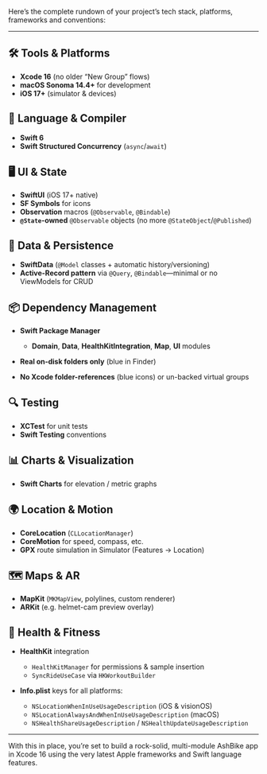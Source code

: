Here’s the complete rundown of your project’s tech stack, platforms, frameworks and conventions:

---

## 🛠️ Tools & Platforms

* **Xcode 16** (no older “New Group” flows)
* **macOS Sonoma 14.4+** for development
* **iOS 17+** (simulator & devices)

## 📝 Language & Compiler

* **Swift 6**
* **Swift Structured Concurrency** (`async`/`await`)

## 🖥️ UI & State

* **SwiftUI** (iOS 17+ native)
* **SF Symbols** for icons
* **Observation** macros (`@Observable`, `@Bindable`)
* **`@State`-owned** `@Observable` objects (no more `@StateObject`/`@Published`)

## 💾 Data & Persistence

* **SwiftData** (`@Model` classes + automatic history/versioning)
* **Active-Record pattern** via `@Query`, `@Bindable`—minimal or no ViewModels for CRUD

## 📦 Dependency Management

* **Swift Package Manager**

  * **Domain**, **Data**, **HealthKitIntegration**, **Map**, **UI** modules
* **Real on‐disk folders only** (blue in Finder)
* **No Xcode folder-references** (blue icons) or un-backed virtual groups

## 🔍 Testing

* **XCTest** for unit tests
* **Swift Testing** conventions

## 📊 Charts & Visualization

* **Swift Charts** for elevation / metric graphs

## 🌍 Location & Motion

* **CoreLocation** (`CLLocationManager`)
* **CoreMotion** for speed, compass, etc.
* **GPX** route simulation in Simulator (Features → Location)

## 🗺️ Maps & AR

* **MapKit** (`MKMapView`, polylines, custom renderer)
* **ARKit** (e.g. helmet-cam preview overlay)

## 🏥 Health & Fitness

* **HealthKit** integration

  * `HealthKitManager` for permissions & sample insertion
  * `SyncRideUseCase` via `HKWorkoutBuilder`
* **Info.plist** keys for all platforms:

  * `NSLocationWhenInUseUsageDescription` (iOS & visionOS)
  * `NSLocationAlwaysAndWhenInUseUsageDescription` (macOS)
  * `NSHealthShareUsageDescription` / `NSHealthUpdateUsageDescription`

---

With this in place, you’re set to build a rock-solid, multi-module AshBike app in Xcode 16 using the very latest Apple frameworks and Swift language features.

